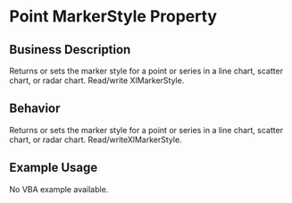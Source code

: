 # Point MarkerStyle Property

## Business Description
Returns or sets the marker style for a point or series in a line chart, scatter chart, or radar chart. Read/write XlMarkerStyle.

## Behavior
Returns or sets the marker style for a point or series in a line chart, scatter chart, or radar chart. Read/writeXlMarkerStyle.

## Example Usage
No VBA example available.